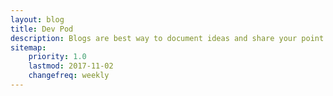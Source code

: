 ```yaml
---
layout: blog
title: Dev Pod
description: Blogs are best way to document ideas and share your point of view about any topic with rest of the world.
sitemap:
    priority: 1.0
    lastmod: 2017-11-02
    changefreq: weekly
---
```

